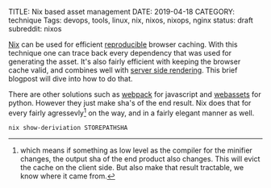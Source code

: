 TITLE: Nix based asset management
DATE: 2019-04-18
CATEGORY: technique
Tags: devops, tools, linux, nix, nixos, nixops, nginx
status: draft
subreddit: nixos

[Nix](https://nixos.org/) can be used for efficient [reproducible](https://en.wikipedia.org/wiki/Reproducible_builds) browser caching.
With this technique one can trace back every dependency that
was used for generating the asset.
It's also fairly efficient with keeping the browser cache valid,
and combines well with [server side rendering]({filename}/server-side-rendering-reflex.md).
This brief blogpost will dive into how to do that.

There are other solutions such as
[webpack](https://webpack.js.org/guides/asset-management/)
for javascript and 
[webassets](https://github.com/miracle2k/webassets) for python.
However they just make sha's of the end result.
Nix does that for every fairly agressevly[^dependency] on the way,
and in a fairly elegant manner as well.

[^dependency]: which means if something as low level as the 
	compiler for the minifier changes, the output sha of the end 
	product also changes.
	This will evict the cache on the client side.
	But also make that result tractable, we know where it came from.


```shell
nix show-deriviation STOREPATHSHA

